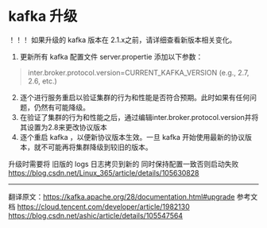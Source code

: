 # kafka 升级

！！！ 如果升级的 kafka 版本在 2.1.x之前，请详细查看新版本相关变化。
1. 更新所有 kafka 配置文件 server.propertie 添加以下参数：
> inter.broker.protocol.version=CURRENT_KAFKA_VERSION (e.g., 2.7, 2.6, etc.)
2. 逐个进行服务重启以验证集群的行为和性能是否符合预期。此时如果有任何问题，仍然有可能降级。
3. 在验证了集群的行为和性能之后，通过编辑inter.broker.protocol.version并将其设置为2.8来更改协议版本
4. 逐个重启 kafka ，以便新协议版本生效。一旦 kafka 开始使用最新的协议版本，就不可能再将集群降级到较旧的版本。

升级时需要将 旧版的 logs 日志拷贝到新的 同时保持配置一致否则启动失败
https://blog.csdn.net/Linux_365/article/details/105630828

---
翻译原文：https://kafka.apache.org/28/documentation.html#upgrade
参考文档
https://cloud.tencent.com/developer/article/1982130
https://blog.csdn.net/ashic/article/details/105547564